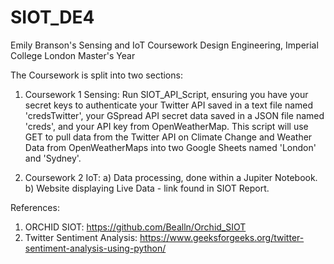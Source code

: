# SIOT_DE4

Emily Branson's Sensing and IoT Coursework 
Design Engineering, Imperial College London
Master's Year

The Coursework is split into two sections: 

1. Coursework 1 Sensing: 
Run SIOT_API_Script, ensuring you have your secret keys to authenticate your Twitter API saved in a text file named 'credsTwitter', your GSpread API secret data saved in a JSON file named 'creds', and your API key from OpenWeatherMap. This script will use GET to pull data from the Twitter API on Climate Change and Weather Data from OpenWeatherMaps into two Google Sheets named 'London' and 'Sydney'. 

2. Coursework 2 IoT:
a) Data processing, done within a Jupiter Notebook. 
b) Website displaying Live Data - link found in SIOT Report. 

References:
1) ORCHID SIOT: https://github.com/Bealln/Orchid_SIOT
2) Twitter Sentiment Analysis: https://www.geeksforgeeks.org/twitter-sentiment-analysis-using-python/
